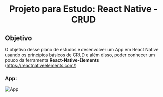 <h1 align="center">Projeto para Estudo: React Native - CRUD</h1>

## Objetivo

O objetivo desse plano de estudos é desenvolver um App em React Native usando os princípios básicos de CRUD e além disso, poder conhecer um pouco da ferramenta **React-Native-Elements** (https://reactnativeelements.com/)

### App: 

![App](https://github.com/BroyzCraft/ReactNativeCrud/blob/main/img/App.jpg)